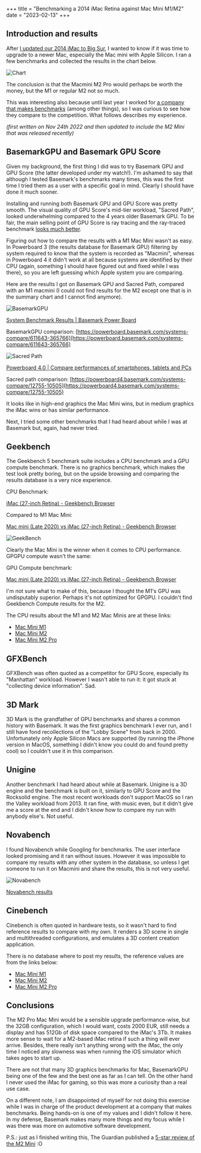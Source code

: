 +++
title = "Benchmarking a 2014 iMac Retina against Mac Mini M1/M2"
date = "2023-02-13"
+++

## Introduction and results

After [I updated our 2014 iMac to Big Sur](@/posts/update-imac-mojave-bigsur/index.md), I wanted to know if it was time to upgrade to a newer Mac, especially the Mac mini with Apple Silicon. I ran a few benchmarks and collected the results in the chart below. 

![Chart](chart.png)

The conclusion is that the Macmini M2 Pro would perhaps be worth the money, but the M1 or regular M2 not so much.

This was interesting also because until last year I worked for [a company that makes benchmarks](https://www.basemark.com/) (among other things), so I was curious to see how they compare to the competition. What follows describes my experience.

*(first written on Nov 24th 2022 and then updated to include the M2 Mini that was released recently)*

## BasemarkGPU and Basemark GPU Score

Given my background, the first thing I did was to try Basemark GPU and GPU Score (the latter developed under my watch!). I'm ashamed to say that although I tested Basemark's benchmarks many times, this was the first time I tried them as a user with a specific goal in mind. Clearly I should have done it much sooner.

Installing and running both Basemark GPU and GPU Score was pretty smooth. The visual quality of GPU Score's mid-tier workload, "Sacred Path", looked underwhelming compared to the 4 years older Basemark GPU. To be fair, the main selling point of GPU Score is ray tracing and the ray-traced benchmark [looks much better](https://www.youtube.com/watch?v=4BT_jAIu1wI).

Figuring out how to compare the results with a M1 Mac Mini wasn't as easy. In Powerboard 3 (the results database for Basemark GPU) filtering by system required to know that the system is recorded as "Macmini", whereas in Powerboard 4 it didn't work at all because systems are identified by their CPU (again, something I should have figured out and fixed while I was there), so you are left guessing which Apple system you are comparing.

Here are the results I got on Basemark GPU and Sacred Path, compared with an M1 macmini (I could not find results for the M2 except one that is in the summary chart and I cannot find anymore).

![BasemarkGPU](basemarkgpu.png)

[System Benchmark Results | Basemark Power Board](https://powerboard.basemark.com/benchmark-result/1195734)

BasemarkGPU comparison: [https://powerboard.basemark.com/systems-compare/611643-365766](https://powerboard.basemark.com/systems-compare/611643-365766)

![Sacred Path](sacredpath.png)

[Powerboard 4.0 | Compare performances of smartphones, tablets and PCs](https://powerboard4.basemark.com/benchmark-result/16192)

Sacred path comparison: [https://powerboard4.basemark.com/systems-compare/12755-10505](https://powerboard4.basemark.com/systems-compare/12755-10505)

It looks like in high-end graphics the Mac Mini wins, but in medium graphics the iMac wins or has similar performance.

Next, I tried some other benchmarks that I had heard about while I was at Basemark but, again, had never tried.

## Geekbench

The Geekbench 5 benchmark suite includes a CPU benchmark and a GPU compute benchmark. There is no graphics benchmark, which makes the test look pretty boring, but on the upside browsing and comparing the results database is a very nice experience.

CPU Benchmark:

[iMac (27-inch Retina) - Geekbench Browser](https://browser.geekbench.com/v5/cpu/18840173)

Compared to M1 Mac Mini:

[Mac mini (Late 2020) vs iMac (27-inch Retina) - Geekbench Browser](https://browser.geekbench.com/v5/cpu/compare/18834179?baseline=18840173)

![GeekBench](geekbench.png)

Clearly the Mac Mini is the winner when it comes to CPU performance. GPGPU compute wasn't the same:

GPU Compute benchmark:

[Mac mini (Late 2020) vs iMac (27-inch Retina) - Geekbench Browser](https://browser.geekbench.com/v5/compute/compare/5942832?baseline=5944435)

I'm not sure what to make of this, because I thought the M1's GPU was undisputably superior. Perhaps it's not optimized for GPGPU. I couldn't find Geekbench Compute results for the M2.

The CPU results about the M1 and M2 Mac Minis are at these links:

- [Mac Mini M1](https://browser.geekbench.com/v5/cpu/19960328)
- [Mac Mini M2](https://browser.geekbench.com/v5/cpu/19960328)
- [Mac Mini M2 Pro](https://www.macrumors.com/2023/01/19/mac-mini-m2-pro-geekbench-scores/)

## GFXBench

GFXBench was often quoted as a competitor for GPU Score, especially its "Manhattan" workload. However I wasn't able to run it: it got stuck at "collecting device information". Sad.

## 3D Mark

3D Mark is the grandfather of GPU benchmarks and shares a common history with Basemark. It was the first graphics benchmark I ever run, and I still have fond recollections of the "Lobby Scene" from back in 2000. Unfortunately only Apple Silicon Macs are supported (by running the iPhone version in MacOS, something I didn't know you could do and found pretty cool) so I couldn't use it in this comparison.

## Unigine

Another benchmark I had heard about while at Basemark. Unigine is a 3D engine and the benchmark is built on it, similarly to GPU Score and the Rocksolid engine. The most recent workloads don't support MacOS so I ran the Valley workload from 2013. It ran fine, with music even, but it didn't give me a score at the end and I didn't know how to compare my run with anybody else's. Not useful.

## Novabench

I found Novabench while Googling for benchmarks. The user interface looked promising and it ran without issues. However it was impossible to compare my results with any other system in the database, so unless I get someone to run it on Macmini and share the results, this is not very useful. 

![Novabench](novabench.png)

[Novabench results](https://novabench.com/result/bc80873e-aa05-4311-a870-aec6841ccaba)

## Cinebench

Cinebench is often quoted in hardware tests, so it wasn't hard to find reference results to compare with my own. It renders a 3D scene in single and multithreaded configurations, and emulates a 3D content creation application.

There is no database where to post my results, the reference values are from the links below:

- [Mac Mini M1](https://www.anandtech.com/show/16252/mac-mini-apple-m1-tested/2)
- [Mac Mini M2](https://www.check-mac.com/en/benchmark-cinebench_r23-10)
- [Mac Mini M2 Pro](https://e.infogram.com/3b7bfd20-a165-490f-a9d9-006fc2df351d?src=embed)

## Conclusions

The M2 Pro Mac Mini would be a sensible upgrade performance-wise, but the 32GB configuration, which I would want, costs 2000 EUR, still needs a display and has 512Gb of disk space compared to the iMac's 3Tb. It makes more sense to wait for a M2-based iMac retina if such a thing will ever arrive. Besides, there really isn't anything wrong with the iMac, the only time I noticed any slowness was when running the iOS simulator which takes ages to start up.

There are not that many 3D graphics benchmarks for Mac, BasemarkGPU being one of the few and the best one as far as I can tell. On the other hand I never used the iMac for gaming, so this was more a curiosity than a real use case.

On a different note, I am disappointed of myself for not doing this exercise while I was in charge of the product development at a company that makes benchmarks. Being hands-on is one of my values and I didn't follow it here. In my defense, Basemark makes many more things and my focus while I was there was more on automotive software development. 

P.S.: just as I finished writing this, The Guardian published a [5-star review of the M2 Mini](https://www.theguardian.com/technology/2023/feb/13/apple-mac-mini-m2-review-cheaper-tiny-but-mighty-computer) :O
